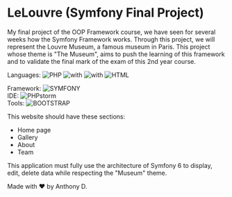 # LeLouvre (Symfony Final Project)

My final project of the OOP Framework course, we have seen for several weeks how the Symfony Framework works. Through this project, we will represent the Louvre Museum, a famous museum in Paris. This project whose theme is "The Museum", aims to push the learning of this framework and to validate the final mark of the exam of this 2nd year course.

Languages: 
![PHP](https://img.shields.io/badge/-PHP-blue)
![with](https://img.shields.io/badge/HTML-critical)
![with](https://img.shields.io/badge/CSS-green)
![HTML](https://img.shields.io/badge/Javascript-yellow)


Framework: ![SYMFONY](https://img.shields.io/badge/-Symfony6-red)\
IDE: ![PHPstorm](https://img.shields.io/badge/-phpStorm-purple)\
Tools: ![BOOTSTRAP](https://img.shields.io/badge/-Bootstrap-blue)

This website should have these sections:

- Home page
- Gallery
- About
- Team

This application must fully use the architecture of Symfony 6 to display, edit, delete data while respecting the "Museum" theme.



Made with :heart: by Anthony D.
